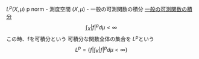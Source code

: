 $L^p (X, \mu)$ p norm
        - 測度空間 $(X, \mu)$
        - 一般の可測関数の積分
            [一般の可測関数の積分](https://www.notion.so/216ec42dd04b81a88464f953c487d5b6?pvs=21) 
        $$
        \int_X |f|^p d\mu< \infty
        $$
        この時、fを可積分という
        可積分な関数全体の集合を $L^p$という
        $$
        L^p = \{f | \int_K |f|^pd\mu < \infty\}
        $$
